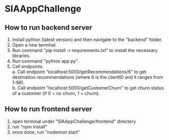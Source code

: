 # SIAAppChallenge

## How to run backend server

1. Install python (latest version) and then navigate to the "backend" folder. 
2. Open a new terminal.
3. Run command "pip install -r requirements.txt" to install the necessary libraries.
4. Run command "python app.py".
5. Call endpoints: <br/>
a. Call endpoint "localhost:5000/getRecommendations/6" to get destination recommendations (where 6 is the clientID and it ranges from 1-98). <br/>
b. Call endpoint "localhost:5000/getCustomerChurn" to get churn status of a customer (if 0 = no churn, 1 = churn).

## How to run frontend server
1. open terminal under "SIAAppChallenge/frontend" directory
2. run "npm install"
3. once done, run "nodemon start"
